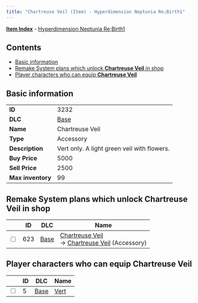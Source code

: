 ```yaml
---
title: "Chartreuse Veil (Item) - Hyperdimension Neptunia Re;Birth1"
---
```


[**Item Index**](/neptunia/rb1/item/index.html) - [Hyperdimension Neptunia Re;Birth1](/neptunia/rb1)

## Contents

- [Basic information](#basic-information)
- [Remake System plans which unlock **Chartreuse Veil** in shop](#remake-system-plans-which-unlock-chartreuse-veil-in-shop)
- [Player characters who can equip **Chartreuse Veil**](#player-characters-who-can-equip-chartreuse-veil)

## Basic information

|   |   |
| -- | -- |
| **ID** | 3232 |
| **DLC** | [Base](/neptunia/rb1/dlc/1-base.html) |
| **Name** | Chartreuse Veil |
| **Type** | Accessory |
| **Description** | Vert only. A light green veil with flowers. |
| **Buy Price** | 5000 |
| **Sell Price** | 2500 |
| **Max inventory** | 99 |


## Remake System plans which unlock **Chartreuse Veil** in shop

|    | ID | DLC | Name |
| -- | -- | --- | ---- |
| <input type="checkbox" id="rb1-remake-1-623" class="trackbox" /> | 623 | [Base](/neptunia/rb1/dlc/1-base.html) | [Chartreuse Veil](/neptunia/rb1/remake/1-623-chartreuse-veil.html)<br /> → [Chartreuse Veil](/neptunia/rb1/item/1-3232-chartreuse-veil.html) (Accessory) |


## Player characters who can equip **Chartreuse Veil**

|    | ID | DLC | Name |
| -- | -- | --- | ---- |
| <input type="checkbox" id="rb1-player-1-5" class="trackbox" /> | 5 | [Base](/neptunia/rb1/dlc/1-base.html) | [Vert](/neptunia/rb1/player/1-5-vert.html) |
